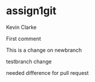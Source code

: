 # assign1git

Kevin Clarke

First comment

This is a change on newbranch

testbranch change

needed difference for pull request
